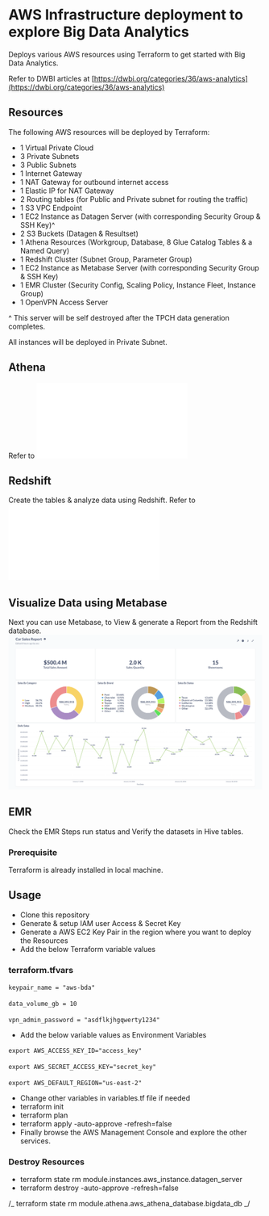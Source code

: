 # AWS Infrastructure deployment to explore Big Data Analytics

Deploys various AWS resources using Terraform to get started with Big Data Analytics.

Refer to DWBI articles at [https://dwbi.org/categories/36/aws-analytics](https://dwbi.org/categories/36/aws-analytics)

## Resources

The following AWS resources will be deployed by Terraform:

- 1 Virtual Private Cloud
- 3 Private Subnets
- 3 Public Subnets
- 1 Internet Gateway
- 1 NAT Gateway for outbound internet access
- 1 Elastic IP for NAT Gateway
- 2 Routing tables (for Public and Private subnet for routing the traffic)
- 1 S3 VPC Endpoint
- 1 EC2 Instance as Datagen Server (with corresponding Security Group & SSH Key)^
- 2 S3 Buckets (Datagen & Resultset)
- 1 Athena Resources (Workgroup, Database, 8 Glue Catalog Tables & a Named Query)
- 1 Redshift Cluster (Subnet Group, Parameter Group)
- 1 EC2 Instance as Metabase Server (with corresponding Security Group & SSH Key)
- 1 EMR Cluster (Security Config, Scaling Policy, Instance Fleet, Instance Group)
- 1 OpenVPN Access Server

^ This server will be self destroyed after the TPCH data generation completes.

All instances will be deployed in Private Subnet.

## Athena

Refer to ![File](bigdata-query-athena.sql "Athena Bigdata Query")

## Redshift

Create the tables & analyze data using Redshift. Refer to ![File](bigdata-query-redshift.sql "Redshift Bigdata Query")

## Visualize Data using Metabase

Next you can use Metabase, to View & generate a Report from the Redshift database.
![Dashboard](redshift_metabase.png "Car Sales")

## EMR

Check the EMR Steps run status and Verify the datasets in Hive tables.

### Prerequisite

Terraform is already installed in local machine.

## Usage

- Clone this repository
- Generate & setup IAM user Access & Secret Key
- Generate a AWS EC2 Key Pair in the region where you want to deploy the Resources
- Add the below Terraform variable values

### terraform.tfvars

```
keypair_name = "aws-bda"

data_volume_gb = 10

vpn_admin_password = "asdflkjhgqwerty1234"
```

- Add the below variable values as Environment Variables

```
export AWS_ACCESS_KEY_ID="access_key"

export AWS_SECRET_ACCESS_KEY="secret_key"

export AWS_DEFAULT_REGION="us-east-2"
```

- Change other variables in variables.tf file if needed
- terraform init
- terraform plan
- terraform apply -auto-approve -refresh=false
- Finally browse the AWS Management Console and explore the other services.

### Destroy Resources

- terraform state rm module.instances.aws_instance.datagen_server
- terraform destroy -auto-approve -refresh=false

/_
terraform state rm module.athena.aws_athena_database.bigdata_db
_/
